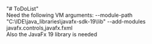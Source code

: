 "# ToDoList" <br>
Need the following VM arguments: --module-path "C:\IDE\java_libraries\javafx-sdk-19\lib" --add-modules javafx.controls,javafx.fxml <br>
Also the JavaFx 19 library is needed <br>
